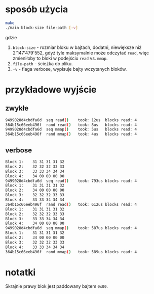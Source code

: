 # sposób użycia

```sh
make
./main block-size file-path [-v]
```

gdzie

1. `block-size` - rozmiar bloku w bajtach, dodatni, niewiększe niż 2'147'479'552, gdyż tyle maksymalnie może odczytać `read`, więc zmieniłoby to bloki w podejściu `read` vs. `mmap`.
2. `file-path` - ścieżka do pliku.
3. `-v` - flaga verbose, wypisuje bajty wczytanych bloków.

# przykładowe wyjście

## zwykłe

```sh
9499028d4cbdfa6d  seq read()	took: 12us	blocks read: 4
364b15c66eeb496f  rand read()	took: 8us	blocks read: 4
9499028d4cbdfa6d  seq mmap()	took: 5us	blocks read: 4
364b15c66eeb496f  rand mmap()	took: 4us	blocks read: 4
```

## verbose

```sh
Block 1:	31 31 31 31 32
Block 2:	32 32 32 33 33
Block 3:	33 33 34 34 34
Block 4:	34 00 00 00 00
9499028d4cbdfa6d  seq read()	took: 793us	blocks read: 4
Block 1:	31 31 31 31 32
Block 2:	34 00 00 00 00
Block 3:	32 32 32 33 33
Block 4:	33 33 34 34 34
364b15c66eeb496f  rand read()	took: 612us	blocks read: 4
Block 1:	31 31 31 31 32
Block 2:	32 32 32 33 33
Block 3:	33 33 34 34 34
Block 4:	34 00 00 00 00
9499028d4cbdfa6d  seq mmap()	took: 587us	blocks read: 4
Block 1:	31 31 31 31 32
Block 2:	34 00 00 00 00
Block 3:	32 32 32 33 33
Block 4:	33 33 34 34 34
364b15c66eeb496f  rand mmap()	took: 589us	blocks read: 4
```

# notatki

Skrajnie prawy blok jest paddowany bajtem `0x00`.

